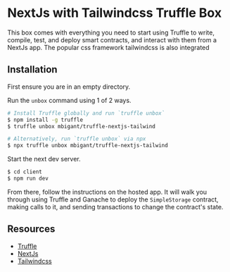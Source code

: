 # NextJs with Tailwindcss Truffle Box

This box comes with everything you need to start using Truffle to write, compile, test, and deploy smart contracts, and interact with them from a NextJs app.
The popular css framework tailwindcss is also integrated

## Installation

First ensure you are in an empty directory.

Run the `unbox` command using 1 of 2 ways.

```sh
# Install Truffle globally and run `truffle unbox`
$ npm install -g truffle
$ truffle unbox mbigant/truffle-nextjs-tailwind
```

```sh
# Alternatively, run `truffle unbox` via npx
$ npx truffle unbox mbigant/truffle-nextjs-tailwind
```

Start the next dev server.

```sh
$ cd client
$ npm run dev
```

From there, follow the instructions on the hosted app. It will walk you through using Truffle and Ganache to deploy the `SimpleStorage` contract, making calls to it, and sending transactions to change the contract's state.

## Resources

- [Truffle](https://trufflesuite.com)
- [NextJs](https://nextjs.org/docs/getting-started)
- [Tailwindcss](https://tailwindcss.com/)
